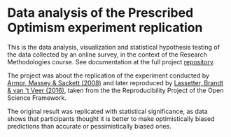 # Data analysis of the Prescribed Optimism experiment replication


This is the data analysis, visualization and statistical hypothesis testing of the data collected by an online survey, in the context of the Research Methodologies course.
See documentation at the full project [repository](https://github.com/jansensan/prescribed-optimism-questionnaire.git).

The project was about the replication of the experiment conducted by [Armor, Massey & Sackett (2008)](https://ir.stthomas.edu/ocbmktgpub/27/) and  later reproduced by 
[Lassetter, Brandt & van 't Veer (2016)](https://osf.io/qlzap/), taken from the the Reproducibility Project of the Open Science Framework.

The original result was replicated with statistical significance, as data shows that participants thought it is better to make optimistically biased predictions than accurate or pessimistically biased ones.


